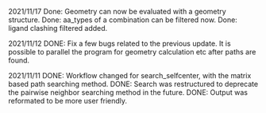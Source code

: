 2021/11/17
Done: Geometry can now be evaluated with a geometry structure. 
Done: aa_types of a combination can be filtered now.
Done: ligand clashing filtered added.

2021/11/12
DONE: Fix a few bugs related to the previous update. 
It is possible to parallel the program for geometry calculation etc after paths are found. 

2021/11/11
DONE: Workflow changed for search_selfcenter, with the matrix based path searching method.
DONE: Search was restructured to deprecate the pairwise neighbor searching method in the future.
DONE: Output was reformated to be more user friendly.